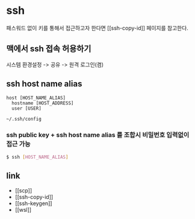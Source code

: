 # ssh

패스워드 없이 키를 통해서 접근하고자 한다면 [[ssh-copy-id]] 페이지를 참고한다.

## 맥에서 ssh 접속 허용하기
시스템 환경설정 -> 공유 -> 원격 로그인(켬)

## ssh host name alias
```text
host [HOST_NAME_ALIAS]
  hostname [HOST_ADDRESS]
  user [USER]
```
`~/.ssh/config`

### ssh public key + ssh host name alias 를 조합시 비밀번호 입력없이 접근 가능
```sh
$ ssh [HOST_NAME_ALIAS]
```

## link
- [[scp]]
- [[ssh-copy-id]]
- [[ssh-keygen]]
- [[wsl]]
